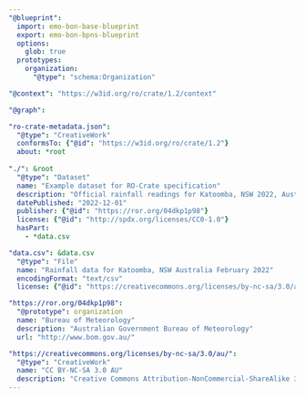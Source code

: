 ```yaml
---
"@blueprint":
  import: emo-bon-base-blueprint
  export: emo-bon-bpns-blueprint
  options:
    glob: true
  prototypes:
    organization:
      "@type": "schema:Organization"

"@context": "https://w3id.org/ro/crate/1.2/context"

"@graph":

"ro-crate-metadata.json":
  "@type": "CreativeWork"
  conformsTo: {"@id": "https://w3id.org/ro/crate/1.2"}
  about: *root
  
"./": &root
  "@type": "Dataset"
  name: "Example dataset for RO-Crate specification"
  description: "Official rainfall readings for Katoomba, NSW 2022, Australia"
  datePublished: "2022-12-01"
  publisher: {"@id": "https://ror.org/04dkp1p98"}
  license: {"@id": "http://spdx.org/licenses/CC0-1.0"}
  hasPart:
    - *data.csv

"data.csv": &data.csv
  "@type": "File"
  name: "Rainfall data for Katoomba, NSW Australia February 2022"
  encodingFormat: "text/csv"
  license: {"@id": "https://creativecommons.org/licenses/by-nc-sa/3.0/au/"}

"https://ror.org/04dkp1p98":
  "@prototype": organization
  name: "Bureau of Meteorology"
  description: "Australian Government Bureau of Meteorology"
  url: "http://www.bom.gov.au/"

"https://creativecommons.org/licenses/by-nc-sa/3.0/au/":
  "@type": "CreativeWork"
  name: "CC BY-NC-SA 3.0 AU"
  description: "Creative Commons Attribution-NonCommercial-ShareAlike 3.0 Australia"
---
```

